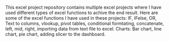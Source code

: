 This excel project repository contains multiple excel projects where I have used different types of excel functions to achive the end result.
Here are some of the excel functions I have used in these projects: IF, IFelse, OR, Text to columns, vlookup, pivot tables, conditional formtating, concatenate, left, mid, right, importing data from text file to excel.
Charts: Bar chart, line chart, pie chart, adding slicer to the dashboard.

